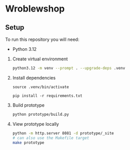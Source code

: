# Wroblewshop

## Setup

To run this repository you will need:
- Python 3.12


1. Create virtual environment
   ```bash
   python3.12 -m venv --prompt . --upgrade-deps .venv
   ```
2. Install dependencies
   ```
   source .venv/bin/activate
   
   pip install -r requirements.txt
   ```
3. Build prototype
   ```bash
   python prototype/build.py
   ```
4. View prototype locally
   ```bash
   python -m http.server 8081 -d prototype/_site
   # can also use the Makefile target
   make prototype 
   ```
